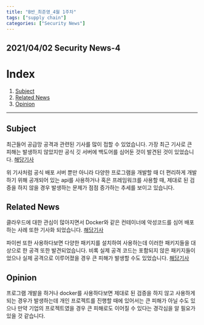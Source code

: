 ```yaml
---
title: "B반_최준영_4월 1주차"
tags: ["supply chain"]
categories: ["Security News"]
---
```


2021/04/02 Security News-4
--------------------------

# Index

1. [Subject](#subject)
2. [Related News](#related-news)
3. [Opinion](#opinion)

* * *


## Subject

최근들어 공급망 공격과 관련된 기사를 많이 접할 수 있었습니다. 가장 최근 기사로 큰 피해는 발생하지 않았지만 공식 깃 서버에 백도어를 심어둔 것이 발견된 것이 있었습니다. [해당기사](https://www.boannews.com/media/view.asp?idx=96026)

위 기사처럼 공식 배포 서버 뿐만 아니라 다양한 프로그램을 개발할 때 더 편리하게 개발하기 위해 공개되어 있는 api를 사용하거나 혹은 프레임워크를 사용할 때, 제대로 된 검증을 하지 않을 경우 발생하는 문제가 점점 증가하는 추세를 보이고 있습니다.

## Related News

클라우드에 대한 관심이 많아지면서 Docker와 같은 컨테이너에 악성코드를 심어 배포하는 사례 또한 기사화 되었습니다. [해당기사](https://www.bleepingcomputer.com/news/security/docker-hub-images-downloaded-20m-times-come-with-cryptominers/)

파이썬 또한 사용하다보면 다양한 패키지를 설치하여 사용하는데 이러한 패키지들을 대상으로 한 공격 또한 발견되었습니다. 비록 실제 공격 코드는 포함되지 않은 패키지들이었으나 실제 공격으로 이루어졌을 경우 큰 피해가 발생할 수도 있었습니다. [해당기사](https://www.boannews.com/media/view.asp?idx=95883&kind=5)

## Opinion

프로그램 개발을 하거나 docker를 사용하다보면 제대로 된 검증을 하지 않고 사용하게 되는 경우가 발생하는데 개인 프로젝트를 진행할 때에 있어서는 큰 피해가 아닐 수도 있으나 만약 기업의 프로젝트였을 경우 큰 피해로도 이어질 수 있다는 경각심을 알 필요가 있을 것 같습니다.
